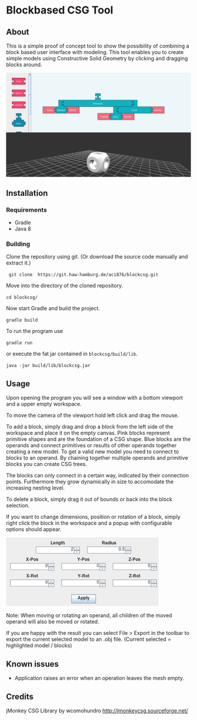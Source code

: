 # Blockbased CSG Tool

## About
This is a simple proof of concept tool to show the possibility of combining a block based user interface with modeling. This tool enables you to create simple models using Constructive Solid Geometry by clicking and dragging blocks around. 

![Simple CSG Example](assets/example.png "Simple CSG Example")

## Installation

### Requirements
- Gradle
- Java 8

### Building
Clone the repository using git. (Or download the source code manually and extract it.)

`` git clone  https://git.haw-hamburg.de/aci876/blockcsg.git``

Move into the directory of the cloned repository.

``cd blockcsg/``

Now start Gradle and build the project.

``gradle build``

To run the program use

`` gradle run ``

or execute the fat jar contained in ``blockcsg/build/lib``.

``java -jar build/lib/blockcsg.jar``

## Usage

Upon opening the program you will see a window with a bottom viewport and a upper empty workspace.

To move the camera of the viewport hold left click and drag the mouse.

To add a block, simply drag and drop a block from the left side of the workspace and place it on the empty canvas. Pink blocks represent primitive shapes and are the foundation of a CSG shape. Blue blocks are the operands and connect primitives or results of other operands together creating a new model. To get a valid new model you need to connect to blocks to an operand. By chaining together multiple operands and primitive blocks you can create CSG trees.

The blocks can only connect in a certain way, indicated by their connection points. Furthermore they grow dynamically in size to accomodate the increasing nesting level.

To delete a block, simply drag it out of bounds or back into the block selection.

If you want to change dimensions, position or rotation of a block, simply right click the block in the workspace and a popup with configurable options should appear.

![Popup](assets/example2.png "Popup")

Note: When moving or rotating an operand, all children of the moved operand will also be moved or rotated.

If you are happy with the result you can select File > Export in the toolbar to export the current selected model to an .obj file.
(Current selected = highlighted model / blocks)

## Known issues
- Application raises an error when an operation leaves the mesh empty.

## Credits
jMonkey CSG Library by wcomohundro
http://jmonkeycsg.sourceforge.net/
